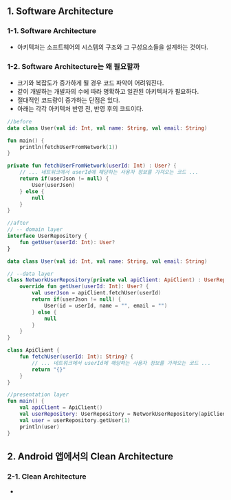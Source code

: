 ## 1. Software Architecture


### 1-1. Software Architecture


- 아키텍처는 소프트웨어의 시스템의 구조와 그 구성요소들을 설계하는 것이다.


### 1-2. Software Architecture는 왜 필요할까


- 크기와 복잡도가 증가하게 될 경우 코드 파악이 어려워진다.
- 같이 개발하는 개발자의 수에 따라 명확하고 일관된 아키텍처가 필요하다.
- 절대적인 코드량이 증가하는 단점은 있다.
- 아래는 각각 아키텍처 반영 전, 반영 후의 코드이다.


```kotlin
//before
data class User(val id: Int, val name: String, val email: String)

fun main() {
    println(fetchUserFromNetwork(1))
}

private fun fetchUserFromNetwork(userId: Int) : User? {
    // ... 네트워크에서 userId에 해당하는 사용자 정보를 가져오는 코드 ...
    return if(userJson != null) {
        User(userJson)
    } else {
        null
    }
}
```
```kotlin
//after
// -- domain layer
interface UserRepository {
    fun getUser(userId: Int): User?
}

data class User(val id: Int, val name: String, val email: String)

// --data layer
class NetworkUserRepository(private val apiClient: ApiClient) : UserRepository {
    override fun getUser(userId: Int): User? {
        val userJson = apiClient.fetchUser(userId)
        return if(userJson != null) {
            User(id = userId, name = "", email = "")
        } else {
            null
        }
    }
}

class ApiClient {
    fun fetchUser(userId: Int): String? {
        // ... 네트워크에서 userId에 해당하는 사용자 정보를 가져오는 코드 ...
        return "{}"
    }
}

//presentation layer
fun main() {
    val apiClient = ApiClient()
    val userRepository: UserRepository = NetworkUserRepository(apiClient)
    val user = userRepository.getUser(1)
    println(user)
}
```


## 2. Android 앱에서의 Clean Architecture


### 2-1. Clean Architecture


- 
